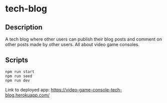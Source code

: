 # tech-blog

## Description
A tech blog where other users can publish their blog posts and comment on other posts made by other users. All about video game consoles. 

## Scripts
```
npm run start
npm run seed
npm run dev
```

Link to deployed app: https://video-game-console-tech-blog.herokuapp.com/
